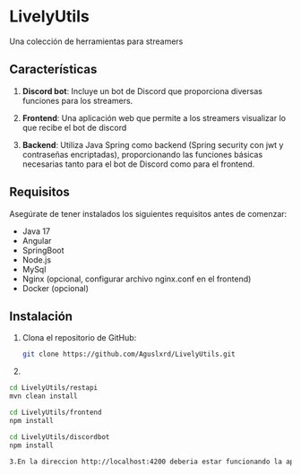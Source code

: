 # LivelyUtils

Una colección de herramientas para streamers


## Características

1. **Discord bot**: Incluye un bot de Discord que proporciona diversas funciones para los streamers.

2. **Frontend**: Una aplicación web que permite a los streamers visualizar lo que recibe el bot de discord

3. **Backend**: Utiliza Java Spring como backend (Spring security con jwt y contraseñas encriptadas), proporcionando las funciones básicas necesarias tanto para el bot de Discord como para el frontend.

## Requisitos

Asegúrate de tener instalados los siguientes requisitos antes de comenzar:

- Java 17
- Angular
- SpringBoot
- Node.js
- MySql 
- Nginx (opcional, configurar archivo nginx.conf en el frontend)
- Docker (opcional)

## Instalación

1. Clona el repositorio de GitHub:

   ```bash
   git clone https://github.com/Aguslxrd/LivelyUtils.git

2.
  ```bash
  cd LivelyUtils/restapi
  mvn clean install

  cd LivelyUtils/frontend
  npm install
  
  cd LivelyUtils/discordbot
  npm install

3.En la direccion http://localhost:4200 deberia estar funcionando la aplicacion

